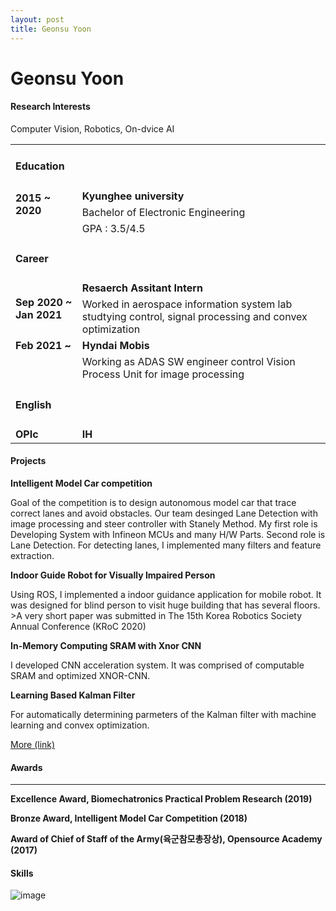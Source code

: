 ```yaml
---
layout: post
title: Geonsu Yoon
---
```


<!-- img src="https://user-images.githubusercontent.com/57785895/122384263-7d619500-cfa6-11eb-8250-ffe4ead91b41.jpg" alt="image" style="float:left">

### Education
Kyunghee university - Electronic Engineering
<br>
<br>
### Careere
Hyndai Mobis -->


<!--
### Research Interests : Image Understanding and Visual Odometry.
　Especially in image understanding, I’m interested in wavelet transform. Using wavelet transform for deep learning would make possible immediate image understanding. So, it must be very useful in an autonomous environment. If apply compressed sensing to this, it can be faster. <br>
　For visual odometry, I hope to apply convex optimization. Many parameters of visual odometry (e.g. coefficients of lens distortion or many filters...) must be adopted very correctly. Using convex optimization and machine learning, it will be possible to obtain value properly and easily.

<p class=clearedText> </p>

### Research Interests : Convex Optimization, Image Understanding&Copressive Sensing.
　With convex optimization, I think many problem of determin acurate parameters or coeffecients can be slolved. For example, parameter of Kalman Filter or coefficeints of sensor calibration shoudle be determined practically. So, It would be possible for the problem to be sloved automaticaly with convex optimization. <br>
　Especially in image understanding, I’m interested in compressed sensing and wavelet transform. Using compressed sensing and wavlete for deep learning would make possible immediate image understanding. So, it must be very useful in real time system like autonomous environment.
-->

# Geonsu Yoon

#### Research Interests 
<p class=smallText>Computer Vision, Robotics, On-dvice AI </p>

<table>
  <tbody>
     <tr>
      <td class = "cellLine" colspan = '2'> <h4 id="education">Education</h4></td>
    </tr>
      <tr>
      <td class = "topPaddedCell" rowspan = '2'><b>2015 ~ 2020 </b></td>
      <td class = "topPaddedCell" ><b>Kyunghee university</b></td>
    </tr>
      <tr>
      <td>Bachelor of Electronic Engineering</td>
    </tr>
    <tr>
      <td> </td>
      <td>GPA : 3.5/4.5</td>
    </tr>
    <tr>
      <td class = "cellLine" colspan = '2'> <h4 id="career">Career</h4> </td>
      <td> </td>
    </tr>
    <tr>
      <td class = "topPaddedCell" rowspan = '2'><b> Sep 2020 ~ Jan 2021 </b></td>
      <td class = "topPaddedCell" ><b> Resaerch Assitant Intern </b> </td>
    </tr>
      <tr>
      <td>Worked in aerospace information system lab studtying control, signal processing and convex optimization</td>
    </tr>
    <tr>
      <td> <b> Feb 2021 ~ </b></td>
      <td> <b>Hyndai Mobis</b></td>
    </tr>
   <tr>
      <td> </td>
      <td>Working as ADAS SW engineer control Vision Process Unit for image processing </td>
    </tr>
     <tr>
      <td class = "cellLine" colspan = '2'> <h4 id="English">English</h4></td>
    </tr>
    <tr>
      <td class = "topPaddedCell"><b>OPIc</b></td>
      <td class = "topPaddedCell"><b>IH </b></td>
    </tr>
   </tbody>
</table>


#### Projects

<p class="smallText"><b>Intelligent Model Car competition</b></p>
  <div class="message">
  <p class="smallText">Goal of the competition is to design autonomous model car that trace correct lanes and avoid obstacles.
  Our team desinged Lane Detection with image processing and steer controller with Stanely Method.
  My first role is Developing System with Infineon MCUs and many H/W Parts. Second role is Lane Detection.
  For detecting lanes, I implemented many filters and feature extraction.</p>
  </div>
  
<p class="smallText"><b>Indoor Guide Robot for Visually Impaired Person</b></p>
  <div class="message">
  <p class="smallText">Using ROS, I implemented a indoor guidance application for mobile robot. 
  It was designed for blind person to visit huge building that has several floors. 
  >A very short paper was submitted in The 15th Korea Robotics Society Annual Conference (KRoC 2020) </p>
  </div>

<p class="smallText"><b>In-Memory Computing SRAM with Xnor CNN</b></p>
  <div class="message">
  <p class="smallText">I developed CNN acceleration system. It was comprised of computable SRAM and optimized XNOR-CNN.</p>
  </div>

<p class="smallText"><b>Learning Based Kalman Filter</b></p>
<div class="message">
  <p class="smallText"> For automatically determining parmeters of the Kalman filter with machine learning and convex optimization. </p>
  </div>

<p class="smallText"><a href="https://gs-yoon.github.io/project/">More (link)</a></p>

<!--### Robot Club
  <p class="smallText">Howdy! This is an example blog post that shows several types of HTML content supported in this theme.</p>--> 


#### Awards
<hr width="100%" color="black" size="5">

<p class="smallText"><b> Excellence Award, Biomechatronics Practical Problem Research (2019)</b></p>
<!--div class="message">
Given for excellent performance in biomechatronics research, by Biomechatronics Resarch Center in Kyunghee University. Releated to the Indoor Guide Robot project
</div-->

<p class="smallText"><b> Bronze Award, Intelligent Model Car Competition (2018) </b></p>
<!--div class="message">
Given for excellent performance in Intelligent Model Car Competition, by Hanyang University.
</div-->

<p class="smallText"><b> Award of Chief of Staff of the Army(육군참모총장상), Opensource Academy (2017) </b></p>
<!--div class="message">
Given for excellent performance in development using open-source, by Ministry of Science and ICT, Ministry of National Defense 
</div-->



#### Skills

![image](https://user-images.githubusercontent.com/57785895/125151370-9e21a280-e180-11eb-9ecd-47614a60de1f.png)
<!--
![image](https://user-images.githubusercontent.com/57785895/125151059-6534fe00-e17f-11eb-8f4e-0f82e9f4d336.png)
-->
